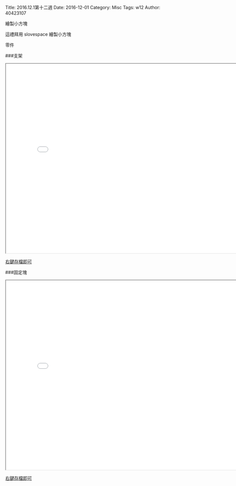 Title: 2016.12.1第十二週
Date: 2016-12-01
Category: Misc
Tags: w12
Author: 40423107

繪製小方塊
<!-- PELICAN_END_SUMMARY -->


這禮拜用 slovespace 繪製小方塊

零件

###支架
<iframe src="./../w14/stent.html" width="800" height="600"></iframe>

<a href="./../w14/stent.slvs">右鍵存檔即可</a>

###固定塊
<iframe src="./../w14/block.html" width="800" height="600"></iframe>

<a href="./../w14/block.slvs">右鍵存檔即可</a>

